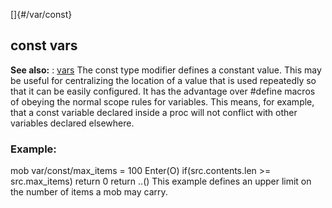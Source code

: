 []{#/var/const}
  ## const vars
  **See also:**
  :   [vars](ref/var)
  The const type modifier defines a constant value. This may be useful for
  centralizing the location of a value that is used repeatedly so that it
  can be easily configured. It has the advantage over #define macros of
  obeying the normal scope rules for variables. This means, for example,
  that a const variable declared inside a proc will not conflict with
  other variables declared elsewhere.
  ### Example:
  mob var/const/max_items = 100 Enter(O) if(src.contents.len \>=
  src.max_items) return 0 return ..()
  This example defines an upper limit on the number of items a mob may
  carry.